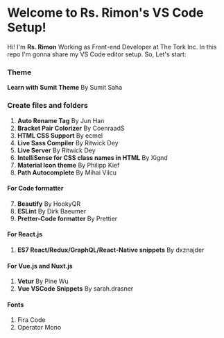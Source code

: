 # Welcome to Rs. Rimon's VS Code Setup!

Hi! I'm  **Rs. Rimon** Working as Front-end Developer at The Tork Inc. In this repo I'm gonna share my VS Code editor setup. So, Let's start:


### Theme

**Learn with Sumit Theme** By Sumit Saha

### Create files and folders

1. **Auto Rename Tag** By Jun Han 
2. **Bracket Pair Colorizer** By CoenraadS 
3. **HTML CSS Support** By ecmel
4. **Live Sass Compiler** By Ritwick Dey 
5. **Live Server** By Ritwick Dey 
6. **IntelliSense for CSS class names in HTML** By Xignd 
7. **Material Icon theme** By Philipp Kief 
8. **Path Autocomplete** By Mihai Vilcu

#### For Code formatter 

7. **Beautify** By HookyQR 
8. **ESLint** By Dirk Baeumer 
9. **Pretter-Code formatter** By Prettier

#### For React.js 
1. **ES7 React/Redux/GraphQL/React-Native snippets** By dxznajder

#### For Vue.js and Nuxt.js 
1. **Vetur** By Pine Wu 
2. **Vue VSCode Snippets** By sarah.drasner

#### Fonts 
1. Fira Code 
2. Operator Mono
